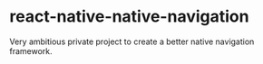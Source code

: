 # react-native-native-navigation
Very ambitious private project to create a better native navigation framework.
